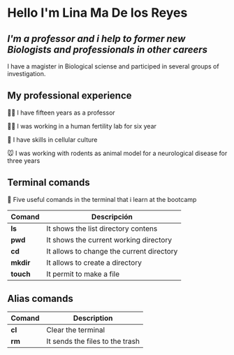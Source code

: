# Hello I'm Lina Ma De los Reyes
## _I'm a professor and i help to former new Biologists and professionals in other careers_

I have a magister in Biological sciense and participed in several groups of investigation.

## My professional experience

👩‍🏫 I have fifteen years as a professor

👩‍🔬 I was working in a human fertility lab for six year

🧫 I have skills in cellular culture

🐭 I was working with rodents as animal model for a neurological disease for three years


## Terminal comands

📢 Five useful comands in the terminal that i learn at the bootcamp

|  Comand   |          Descripción               |
|-----------|------------------------------------|
| **ls**    | It shows the list directory contens|
| **pwd**   | It shows the current working directory |
| **cd**    | It allows to change the current directory |
| **mkdir** | It allows to create a directory |
| **touch** | It permit to make a file |

## Alias comands
| Comand |  Description |
|--------|---------------|
| **cl** | Clear the terminal |
| **rm** |  It sends the files to the trash |

